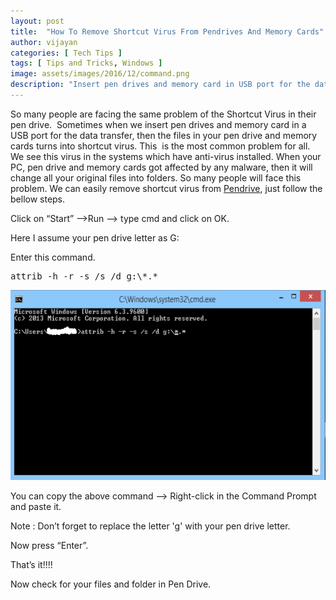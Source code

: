 ```yaml
---
layout: post
title:  "How To Remove Shortcut Virus From Pendrives And Memory Cards"
author: vijayan
categories: [ Tech Tips ]
tags: [ Tips and Tricks, Windows ]
image: assets/images/2016/12/command.png
description: "Insert pen drives and memory card in USB port for the data transfer,then the files in your pen drive and memory cards turn into shortcut virus."
---
```

So many people are facing the same problem of the Shortcut Virus in their pen drive.  Sometimes when we insert pen drives and memory card in a USB port for the data transfer, then the files in your pen drive and memory cards turns into shortcut virus. This  is the most common problem for all. We see this virus in the systems which have anti-virus installed. When your PC, pen drive and memory cards got affected by any malware, then it will change all your original files into folders. So many people will face this problem. We can easily remove shortcut virus from <a href="https://www.techpulsetoday.com/">Pendrive</a>, just follow the bellow steps.

Click on “Start” –&gt;Run –&gt; type cmd and click on OK.

Here I assume your pen drive letter as G:

Enter this command.

<pre class="lang:default decode:true">attrib -h -r -s /s /d g:\*.*</pre>

<img class="aligncenter size-full wp-image-224" src="/assets/images/2016/11/command-600x304-1.png" alt="" width="600" height="304" />

You can copy the above command –&gt; Right-click in the Command Prompt and paste it.

Note : Don’t forget to replace the letter 'g' with your pen drive letter.

Now press “Enter”.

That’s it!!!!

Now check for your files and folder in Pen Drive.